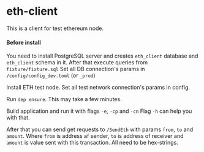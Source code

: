 # eth-client

This is a client for test ethereum node.

#### Before install
You need to install PostgreSQL server and creates ``eth_client`` database and ``eth_client`` schema in it.
After that execute queries from  ``fixture/fixture.sql``
Set all DB connection's params in ``/config/config_dev.toml`` (or ``_prod``)

Install ETH test node.
Set all test network connection's params in config.

Run ``dep ensure``. This may take a few minutes.

Build application and run it with flags ``-e``, ``-cp`` and ``-cn``
Flag ``-h`` can help you with that.

After that you can send get requests to ``/SendEth`` with params ``from``, ``to`` and ``amount``.
Where ``from`` is address af sender, ``to`` is address of receiver and ``amount`` is value sent with this transaction.
All need to be hex-strings.